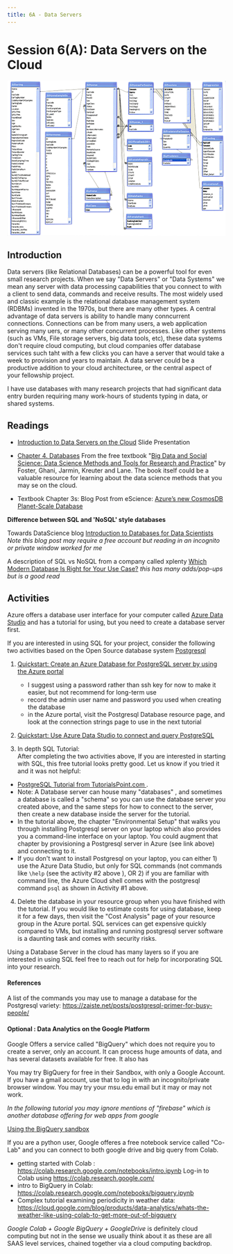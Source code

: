 ```yaml
---
title: 6A - Data Servers
---
```


# Session 6(A): Data Servers on the Cloud 

![MSU Mara Hyena Project Database Entity Relationship Diagram](../img/dataservers/hyena-database-er.png)

## Introduction

Data servers (like Relational Databases) can be a powerful tool for even small research projects.   When we say "Data Servers" or "Data Systems"  we mean any server with data processing capabilities that you connect to with a client to send data, commands and receive results.   The most widely used and classic example is the relational database management system (RDBMs) invented in the 1970s, but there are many other types.  A central advantage of data servers is ability to handle many conncurrent connections.  Connections can be from many users, a web application serving many uers, or many other concurrent processes.    Like other systems (such as VMs, File storage servers, big data tools, etc), these data systems don't require cloud computing, but cloud companies offer database services such taht with a few clicks you can have a server that would take a week to provision and years to maintain.  A data server could be a productive addition to your cloud architecturee, or the central aspect of your fellowship project.  

I have use databases with many research projects that had significant data entry burden requiring many work-hours of students typing in data, or shared systems.   

## Readings

- [Introduction to Data Servers on the Cloud](data_servers_intro_for_researchers.html) Slide Presentation 

- [Chapter 4. Databases](https://textbook.coleridgeinitiative.org/chap-db.html) From the free textbook "[Big Data and Social Science: Data Science Methods and Tools for Research and Practice](https://textbook.coleridgeinitiative.org/)" by Foster, Ghani, Jarmin, Kreuter and Lane.  The book itself could be a valuable resource for learning about the data science methods that you may se on the cloud.  

- Textbook Chapter 3s: Blog Post from eScience: [Azure’s new CosmosDB Planet-Scale Database](https://esciencegroup.com/2017/07/31/azures-new-cosmosdb-planet-scale-database/)

**Difference between SQL and 'NoSQL' style databases**

Towards DataScience blog [Introduction to Databases for Data Scientists](https://towardsdatascience.com/databases-101-introduction-to-databases-for-data-scientists-ee18c9f0785d)  *Note this blog post may require a free account but reading in an incognito or private window worked for me*

A description of SQL vs NoSQL from a company called xplenty [Which Modern Database Is Right for Your Use Case?](https://www.xplenty.com/blog/which-database/)   *this has many adds/pop-ups but is a good read*

## Activities

Azure offers a database user interface for your computer called [Azure Data Studio](https://docs.microsoft.com/en-us/sql/azure-data-studio/download-azure-data-studio?view=sql-server-ver15) and has a tutorial for using, but you need to create a database server first.   

If you are interested in using SQL for your project, consider the following two activities based on the Open Source database system [Postgresql](https://www.postgresql.org/)

1. [Quickstart: Create an Azure Database for PostgreSQL server by using the Azure portal](https://docs.microsoft.com/en-us/azure/postgresql/quickstart-create-server-database-portal)
    - I suggest using a password rather than ssh key for now to make it easier, but not recommend for long-term use
    - record the admin user name and password you used when creating the database
    - in the Azure portal, visit the Postgresql Database resource page, and look at the connection strings page to use in the next tutorial
2. [Quickstart: Use Azure Data Studio to connect and query PostgreSQL](https://docs.microsoft.com/en-us/sql/azure-data-studio/quickstart-postgres?view=sql-server-ver15)

3. In depth SQL Tutorial:<br>
After completing the two activities above, If you are interested in starting with SQL, this free tutorial looks pretty good.  Let us know if you tried it and it was not helpful:  
 - [PostgreSQL Tutorial from TutorialsPoint.com ](https://www.tutorialspoint.com/postgresql/index.htm).  
 - Note: A Database server can house many "databases" , and sometimes a database is called a "schema" so you can use the database server you created above, and the same steps for how to connect to the server, then create a new database inside the server for the tutorial.  
 - In the tutorial above, the chapter  "Environmental Setup" that walks you through installing Postgresql server on your laptop which also provides you a command-line interface on your laptop.  You could augment that chapter by provisioning a Postgresql server in Azure (see link above) and connecting to it. 
 - If you don't want to install Postgresql on your laptop, you can either 1) use the Azure Data Studio, but only for SQL commands (not commands like `\help` (see the activity #2 above ), OR 2) if you are familiar with command line, the Azure Cloud shell comes with the postgresql command `psql` as shown in Activity #1 above.  
 
4. Delete the database in your resource group when you have finished with the tutorial.  If you would like to estimate costs for using database, keep it for a few days, then visit the "Cost Analysis" page of your resource group in the Azure portal.  SQL services can get expensive quickly compared to VMs, but installing and running postgresql server software is a daunting task and comes with security risks.  

Using a Database Server in the cloud has many layers so if you are interested in using SQL feel free to reach out for help for incorporating SQL into your research.   

#### References

A list of the commands you may use to manage a database for the Postgresql variety: https://zaiste.net/posts/postgresql-primer-for-busy-people/



#### Optional : Data Analytics on the Google Platform

Google Offers a service called "BigQuery" which does not require you to create a server, only an account.  It can process huge amounts of data, and has several datasets available for free.  It also has 

You may try BigQuery for free in their Sandbox, with only a Google Account.  If you have a gmail account, use that to log in with an incognito/private browser window.   You may try your msu.edu email but it may or may not work. 

*In the following tutorial you may ignore mentions of "firebase" which is another database offering for web apps from google*

[Using the BigQuery sandbox ](https://cloud.google.com/bigquery/docs/sandbox)

If you are a python user, Google offeres a free notebook service called "Co-Lab" and you can connect to both google drive and big query from Colab.  

- getting started with Colab : https://colab.research.google.com/notebooks/intro.ipynb   Log-in to Colab using https://colab.research.google.com/   
- intro to BigQuery in Colab: https://colab.research.google.com/notebooks/bigquery.ipynb
- Complex tutorial examining periodicity in weather data: https://cloud.google.com/blog/products/data-analytics/whats-the-weather-like-using-colab-to-get-more-out-of-bigquery

*Google Colab + Google BigQuery + GoogleDrive* is definitely cloud computing but not in the sense we usually think about it as these are all SAAS level services, chained together via a cloud computing backdrop.  

